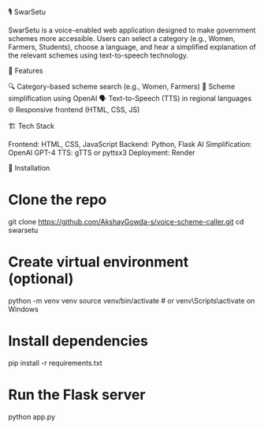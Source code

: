 🎙️ SwarSetu

SwarSetu is a voice-enabled web application designed to make government schemes more accessible. Users can select a category (e.g., Women, Farmers, Students), choose a language, and hear a simplified explanation of the relevant schemes using text-to-speech technology.

🚀 Features

🔍 Category-based scheme search (e.g., Women, Farmers)
🧠 Scheme simplification using OpenAI
🗣️ Text-to-Speech (TTS) in regional languages
🌐 Responsive frontend (HTML, CSS, JS)


🏗️ Tech Stack

Frontend: HTML, CSS, JavaScript
Backend: Python, Flask
AI Simplification: OpenAI GPT-4
TTS: gTTS or pyttsx3
Deployment: Render


🔧 Installation

# Clone the repo
git clone https://github.com/AkshayGowda-s/voice-scheme-caller.git
cd swarsetu
# Create virtual environment (optional)
python -m venv venv
source venv/bin/activate  # or venv\Scripts\activate on Windows
# Install dependencies
pip install -r requirements.txt
# Run the Flask server
python app.py
